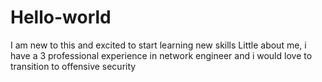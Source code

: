 # Hello-world
I am new to this and excited to start learning new skills
Little about me, i have a 3 professional experience in network engineer and i would love to transition to offensive security
